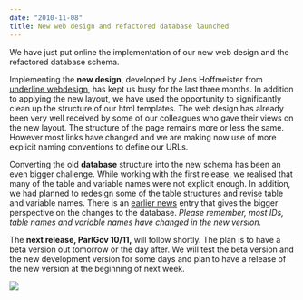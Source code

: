 ```yaml
---
date: "2010-11-08"
title: New web design and refactored database launched
---
```


We have just put online the implementation of our new web design and the refactored database schema. 

Implementing the **new design**, developed by Jens Hoffmeister from [underline webdesign](http://www.webdesign-underline.de/), has kept us busy for the last three months. In addition to applying the new layout, we have used the opportunity to significantly clean up the structure of our html templates. The web design has already been very well received by some of our colleagues who gave their views on the new layout. The structure of the page remains more or less the same. However most links have changed and we are making now use of more explicit naming conventions to define our URLs.

Converting the old **database** structure into the new schema has been an even bigger challenge. While working with the first release, we realised that many of the table and variable names were not explicit enough. In addition, we had planned to redesign some of the table structures and revise table and variable names.  There is an [earlier news](#50) entry that gives the bigger perspective on the changes to the database. *Please remember, most IDs, table names and variable names have changed in the new version.*

The **next release, ParlGov 10/11,** will follow shortly. The plan is to have a beta version out tomorrow or the day after. We will test the beta version and the new development version for some days and plan to have a release of the new version at the beginning of next week.

![](/images/parliament-netherlands.jpg)

